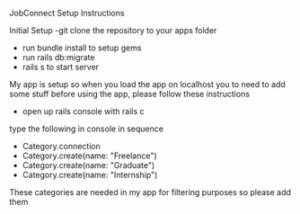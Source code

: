 JobConnect Setup Instructions

Initial Setup
-git clone the repository to your apps folder
- run bundle install to setup gems
- run rails db:migrate
- rails s to start server

My app is setup so when you load the app on localhost you to need to add some stuff before using the app,
please follow these instructions

- open up rails console with rails c

type the following in console in sequence
- Category.connection
- Category.create(name: "Freelance")
- Category.create(name: "Graduate")
- Category.create(name: "Internship")

These categories are needed in my app for filtering purposes so please add them



